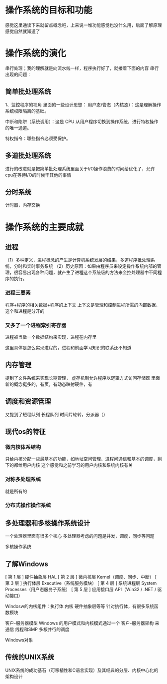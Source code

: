 # 操作系统的目标和功能
感觉这里通读下来就留点概念吧，上来说一堆功能感觉也没什么用，后面了解原理感觉自然就知道了

# 操作系统的演化
串行处理；我的理解就是向流水线一样，程序执行好了，就接着下面的内容
串行出现的问题：

## 简单批处理系统
1、监控程序的视角
里面的一些设计思想：
用户态/管态（内核态）：这是理解操作系统权限隔离的基础。

中断和陷阱（系统调用）：这是 CPU 从用户程序切换到操作系统，进行特权操作的唯一通道。

特权指令：哪些指令必须受保护。


## 多道批处理系统

进行的改进就是把简单批处理系统里面关于I/O操作浪费的时间给优化了，允许cpu在等待I/O的时候干其他的事情

## 分时系统
计时器，内存交换
# 操作系统的主要成就
## 进程
（1）多种定义，进程概念的产生是计算机系统发展的结果，多道程序批处理系统，分时和实时事务系统
（2）历史原因：如果由程序员来设定操作系统内部的管理，很容易出现各种问题，就产生了进程这个系统级的方法来金控处理器中不同程序的执行。
### 进程三要素
程序+程序的相关数据+程序的上下文
上下文是管理和控制进程所需的内部数据，这个和进程是分开的

### 又多了一个进程索引寄存器
进程被当做一个数据结构来实现，进程在内存里

这里具体是怎么实现进程的，进程和前面学习知识的联系还不知道


## 内存管理
提到了文件系统来实现长期管理，
虚存机制允许程序以逻辑方式访问存储器
里面新的概念挺多的，有页，有动态映射硬件，有

## 调度和资源管理
又提到了短程队列 长程队列 时间片轮转，分派器（）


## 现代os的特征
### 微内核体系结构
只给内核分配一些最基本的功能，如地址空间管理、进程间通信和基本的调度，剩下的都给用户内核
这个感觉和之前学习的用户内核和系统内核有关

### 对称多处理系统
就是所有的

### 分布式操作操作系统




## 多处理器和多核操作系统设计
一个处理器里面有很多个核心
多处理器考虑的问题是并发，调度，同步等问题

多核操作系统

## 了解Windows

[ 第 1 层 ] 硬件抽象层 HAL
[ 第 2 层 ] 微内核层 Kernel（调度、同步、中断）
[ 第 3 层 ] 执行体层 Executive（系统服务模块）
[ 第 4 层 ] 系统进程层 System Processes（用户态服务子系统）
[ 第 5 层 ] 应用接口层 API（Win32 / .NET / 驱动接口）


Windosw的内核组件：执行体 内核 硬件抽象层等等
针对执行体，有很多系统函数模块

客户-服务器模型
Windows 的用户模式和内核模式通过一个 客户-服务器架构 来通信
线程和SMP  多核并行的调度

Windows对象

## 传统的UNIX系统
UNIX系统的成功基石（​​可移植性​​和​​C语言实现​​）及其经典的​​分层、内核中心化​​的架构设计



## 












